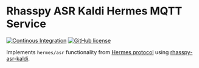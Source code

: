 # Rhasspy ASR Kaldi Hermes MQTT Service

[![Continous Integration](https://github.com/rhasspy/rhasspy-asr-kaldi-hermes/workflows/Tests/badge.svg)](https://github.com/rhasspy/rhasspy-asr-kaldi-hermes/actions)
[![GitHub license](https://img.shields.io/github/license/rhasspy/rhasspy-asr-kaldi-hermes.svg)](https://github.com/rhasspy/rhasspy-asr-kaldi-hermes/blob/master/LICENSE)

Implements `hermes/asr` functionality from [Hermes protocol](https://docs.snips.ai/reference/hermes) using [rhasspy-asr-kaldi](https://github.com/synesthesiam/rhasspy-asr-kaldi).
